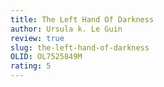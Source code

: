 ```yaml
---
title: The Left Hand Of Darkness
author: Ursula k. Le Guin
review: true
slug: the-left-hand-of-darkness
OLID: OL7525849M
rating: 5 
---
```



